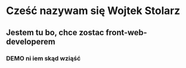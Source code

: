 # Cześć nazywam się Wojtek Stolarz
## Jestem tu bo, chce zostac front-web-developerem
### DEMO  ni iem skąd wziąść
